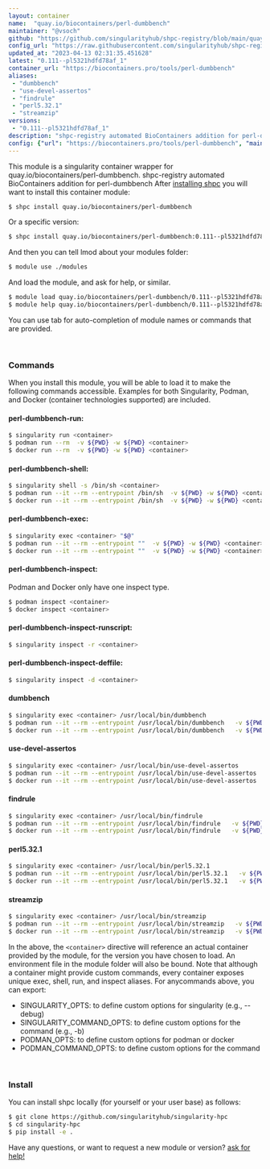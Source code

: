 ```yaml
---
layout: container
name:  "quay.io/biocontainers/perl-dumbbench"
maintainer: "@vsoch"
github: "https://github.com/singularityhub/shpc-registry/blob/main/quay.io/biocontainers/perl-dumbbench/container.yaml"
config_url: "https://raw.githubusercontent.com/singularityhub/shpc-registry/main/quay.io/biocontainers/perl-dumbbench/container.yaml"
updated_at: "2023-04-13 02:31:35.451628"
latest: "0.111--pl5321hdfd78af_1"
container_url: "https://biocontainers.pro/tools/perl-dumbbench"
aliases:
 - "dumbbench"
 - "use-devel-assertos"
 - "findrule"
 - "perl5.32.1"
 - "streamzip"
versions:
 - "0.111--pl5321hdfd78af_1"
description: "shpc-registry automated BioContainers addition for perl-dumbbench"
config: {"url": "https://biocontainers.pro/tools/perl-dumbbench", "maintainer": "@vsoch", "description": "shpc-registry automated BioContainers addition for perl-dumbbench", "latest": {"0.111--pl5321hdfd78af_1": "sha256:3b02f7474f6b72758df31860281c17dd5c6a1400e2d4d575dcba89619a565316"}, "tags": {"0.111--pl5321hdfd78af_1": "sha256:3b02f7474f6b72758df31860281c17dd5c6a1400e2d4d575dcba89619a565316"}, "docker": "quay.io/biocontainers/perl-dumbbench", "aliases": {"dumbbench": "/usr/local/bin/dumbbench", "use-devel-assertos": "/usr/local/bin/use-devel-assertos", "findrule": "/usr/local/bin/findrule", "perl5.32.1": "/usr/local/bin/perl5.32.1", "streamzip": "/usr/local/bin/streamzip"}}
---
```


This module is a singularity container wrapper for quay.io/biocontainers/perl-dumbbench.
shpc-registry automated BioContainers addition for perl-dumbbench
After [installing shpc](#install) you will want to install this container module:


```bash
$ shpc install quay.io/biocontainers/perl-dumbbench
```

Or a specific version:

```bash
$ shpc install quay.io/biocontainers/perl-dumbbench:0.111--pl5321hdfd78af_1
```

And then you can tell lmod about your modules folder:

```bash
$ module use ./modules
```

And load the module, and ask for help, or similar.

```bash
$ module load quay.io/biocontainers/perl-dumbbench/0.111--pl5321hdfd78af_1
$ module help quay.io/biocontainers/perl-dumbbench/0.111--pl5321hdfd78af_1
```

You can use tab for auto-completion of module names or commands that are provided.

<br>

### Commands

When you install this module, you will be able to load it to make the following commands accessible.
Examples for both Singularity, Podman, and Docker (container technologies supported) are included.

#### perl-dumbbench-run:

```bash
$ singularity run <container>
$ podman run --rm  -v ${PWD} -w ${PWD} <container>
$ docker run --rm  -v ${PWD} -w ${PWD} <container>
```

#### perl-dumbbench-shell:

```bash
$ singularity shell -s /bin/sh <container>
$ podman run --it --rm --entrypoint /bin/sh  -v ${PWD} -w ${PWD} <container>
$ docker run --it --rm --entrypoint /bin/sh  -v ${PWD} -w ${PWD} <container>
```

#### perl-dumbbench-exec:

```bash
$ singularity exec <container> "$@"
$ podman run --it --rm --entrypoint ""  -v ${PWD} -w ${PWD} <container> "$@"
$ docker run --it --rm --entrypoint ""  -v ${PWD} -w ${PWD} <container> "$@"
```

#### perl-dumbbench-inspect:

Podman and Docker only have one inspect type.

```bash
$ podman inspect <container>
$ docker inspect <container>
```

#### perl-dumbbench-inspect-runscript:

```bash
$ singularity inspect -r <container>
```

#### perl-dumbbench-inspect-deffile:

```bash
$ singularity inspect -d <container>
```


#### dumbbench

```bash
$ singularity exec <container> /usr/local/bin/dumbbench
$ podman run --it --rm --entrypoint /usr/local/bin/dumbbench   -v ${PWD} -w ${PWD} <container> -c " $@"
$ docker run --it --rm --entrypoint /usr/local/bin/dumbbench   -v ${PWD} -w ${PWD} <container> -c " $@"
```


#### use-devel-assertos

```bash
$ singularity exec <container> /usr/local/bin/use-devel-assertos
$ podman run --it --rm --entrypoint /usr/local/bin/use-devel-assertos   -v ${PWD} -w ${PWD} <container> -c " $@"
$ docker run --it --rm --entrypoint /usr/local/bin/use-devel-assertos   -v ${PWD} -w ${PWD} <container> -c " $@"
```


#### findrule

```bash
$ singularity exec <container> /usr/local/bin/findrule
$ podman run --it --rm --entrypoint /usr/local/bin/findrule   -v ${PWD} -w ${PWD} <container> -c " $@"
$ docker run --it --rm --entrypoint /usr/local/bin/findrule   -v ${PWD} -w ${PWD} <container> -c " $@"
```


#### perl5.32.1

```bash
$ singularity exec <container> /usr/local/bin/perl5.32.1
$ podman run --it --rm --entrypoint /usr/local/bin/perl5.32.1   -v ${PWD} -w ${PWD} <container> -c " $@"
$ docker run --it --rm --entrypoint /usr/local/bin/perl5.32.1   -v ${PWD} -w ${PWD} <container> -c " $@"
```


#### streamzip

```bash
$ singularity exec <container> /usr/local/bin/streamzip
$ podman run --it --rm --entrypoint /usr/local/bin/streamzip   -v ${PWD} -w ${PWD} <container> -c " $@"
$ docker run --it --rm --entrypoint /usr/local/bin/streamzip   -v ${PWD} -w ${PWD} <container> -c " $@"
```



In the above, the `<container>` directive will reference an actual container provided
by the module, for the version you have chosen to load. An environment file in the
module folder will also be bound. Note that although a container
might provide custom commands, every container exposes unique exec, shell, run, and
inspect aliases. For anycommands above, you can export:

 - SINGULARITY_OPTS: to define custom options for singularity (e.g., --debug)
 - SINGULARITY_COMMAND_OPTS: to define custom options for the command (e.g., -b)
 - PODMAN_OPTS: to define custom options for podman or docker
 - PODMAN_COMMAND_OPTS: to define custom options for the command

<br>

### Install

You can install shpc locally (for yourself or your user base) as follows:

```bash
$ git clone https://github.com/singularityhub/singularity-hpc
$ cd singularity-hpc
$ pip install -e .
```

Have any questions, or want to request a new module or version? [ask for help!](https://github.com/singularityhub/singularity-hpc/issues)